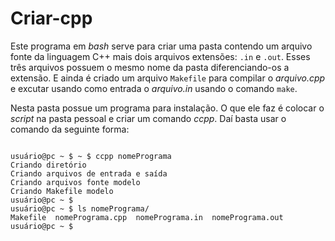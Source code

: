 Criar-cpp
=========

Este programa em *bash* serve para criar uma pasta contendo um arquivo fonte da linguagem C++ mais dois arquivos extensões: <code>.in</code> e <code>.out</code>.
Esses três arquivos possuem o mesmo nome da pasta diferenciando-os a extensão. E ainda é criado um arquivo <code>Makefile</code> para compilar o *arquivo.cpp* e excutar usando como entrada o *arquivo.in* usando o comando <code>make</code>.

Nesta pasta possue um programa para instalação. O que ele faz é colocar o *script* na pasta pessoal e criar um comando *ccpp*. Daí basta usar o comando da seguinte forma:

<code>
usuário@pc ~ $ ~ $ ccpp nomePrograma  
Criando diretório  
Criando arquivos de entrada e saída  
Criando arquivos fonte modelo  
Criando Makefile modelo  
usuário@pc ~ $  
usuário@pc ~ $ ls nomePrograma/  
Makefile  nomePrograma.cpp  nomePrograma.in  nomePrograma.out  
usuário@pc ~ $  
</code>
